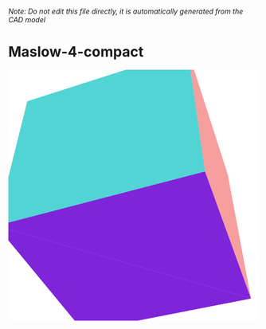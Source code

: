###### Note: Do not edit this file directly, it is automatically generated from the CAD model

# Maslow-4-compact

![](/project.svg)

